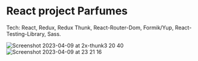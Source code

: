 # React project Parfumes

Tech: React, Redux, Redux Thunk, React-Router-Dom, Formik/Yup, React-Testing-Library, Sass. 


![Screenshot 2023-04-09 at 2x-thunk3 20 40](https://user-images.githubusercontent.com/101652883/230794768-843c4e85-3b77-478c-9d16-efa082314083.png)
![Screenshot 2023-04-09 at 23 21 16](https://user-images.githubusercontent.com/101652883/230794769-a92e707b-eeff-4f32-91e8-690255b14dab.png)
